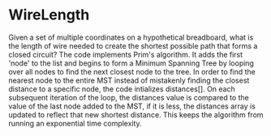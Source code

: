 # WireLength
Given a set of multiple coordinates on a hypothetical breadboard, what is the length of wire needed to create the shortest possible path that forms a closed circuit?
The code implements Prim's algorithm. It adds the first 'node' to the list and begins to form a Minimum Spanning Tree by looping over all nodes to find the next closest node to the tree. In order to find the nearest node to the entire MST instead of mistakenly finding the closest distance to a specific node, the code intializes distances[]. On each subsequent iteration of the loop, the distances value is compared to the value of the last node added to the MST, if it is less, the distances array is updated to reflect that new shortest distance. This keeps the algorithm from running an exponential time complexity.
